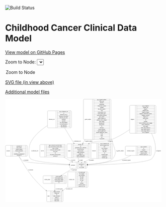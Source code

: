 <link rel='stylesheet' href="assets/style.css">
<link rel='stylesheet' href="https://unpkg.com/leaflet@1.5.1/dist/leaflet.css" integrity="sha512-xwE/Az9zrjBIphAcBb3F6JVqxf46+CDLwfLMHloNu6KEQCAWi6HcDUbeOfBIptF7tcCzusKFjFw2yuvEpDL9wQ==" crossorigin="">
<script type="text/javascript" src="https://code.jquery.com/jquery-3.2.1.min.js"></script>
<script type="text/javascript"  src="https://unpkg.com/leaflet@1.5.1/dist/leaflet.js"></script>
<script type="text/javascript" src="assets/actions.js"></script>

![Build Status](https://github.com/CBIIT/c3d-model/actions/workflows/model-test-and-deploy.yml/badge.svg)

# Childhood Cancer Clinical Data Model

[View model on GitHub Pages](https://cbiit.github.io/c3d-model/)


Zoom to Node: <select id="node_select">
  <option value="">Zoom to Node</option>
</select>
<div id="model"></div>

<p>
<a href="./model-desc/c3d-model.svg">SVG file (in view above)</a>
<p>
<a href="./model-desc">Additional model files</a>
<div id='graph' style='display:off;'>
<svg width="2326pt" height="1528pt"
 viewBox="0.00 0.00 2325.50 1528.00" xmlns="http://www.w3.org/2000/svg" xmlns:xlink="http://www.w3.org/1999/xlink">
<g id="graph0" class="graph" transform="scale(1 1) rotate(0) translate(4 1524)">
<title>Perl</title>
<polygon fill="#ffffff" stroke="transparent" points="-4,4 -4,-1524 2321.5,-1524 2321.5,4 -4,4"/>
<!-- diagnosis -->
<g id="node1" class="node">
<title>diagnosis</title>
<path fill="none" stroke="#000000" d="M1857,-1013.5C1857,-1013.5 2222,-1013.5 2222,-1013.5 2228,-1013.5 2234,-1019.5 2234,-1025.5 2234,-1025.5 2234,-1415.5 2234,-1415.5 2234,-1421.5 2228,-1427.5 2222,-1427.5 2222,-1427.5 1857,-1427.5 1857,-1427.5 1851,-1427.5 1845,-1421.5 1845,-1415.5 1845,-1415.5 1845,-1025.5 1845,-1025.5 1845,-1019.5 1851,-1013.5 1857,-1013.5"/>
<text text-anchor="middle" x="1887" y="-1216.8" font-family="Times,serif" font-size="14.00" fill="#000000">diagnosis</text>
<polyline fill="none" stroke="#000000" points="1929,-1013.5 1929,-1427.5 "/>
<text text-anchor="middle" x="1939.5" y="-1216.8" font-family="Times,serif" font-size="14.00" fill="#000000"> </text>
<polyline fill="none" stroke="#000000" points="1950,-1013.5 1950,-1427.5 "/>
<text text-anchor="middle" x="2081.5" y="-1412.3" font-family="Times,serif" font-size="14.00" fill="#000000">age_at_diagnosis</text>
<polyline fill="none" stroke="#000000" points="1950,-1404.5 2213,-1404.5 "/>
<text text-anchor="middle" x="2081.5" y="-1389.3" font-family="Times,serif" font-size="14.00" fill="#000000">anatomic_site</text>
<polyline fill="none" stroke="#000000" points="1950,-1381.5 2213,-1381.5 "/>
<text text-anchor="middle" x="2081.5" y="-1366.3" font-family="Times,serif" font-size="14.00" fill="#000000">diagnosis</text>
<polyline fill="none" stroke="#000000" points="1950,-1358.5 2213,-1358.5 "/>
<text text-anchor="middle" x="2081.5" y="-1343.3" font-family="Times,serif" font-size="14.00" fill="#000000">diagnosis_basis</text>
<polyline fill="none" stroke="#000000" points="1950,-1335.5 2213,-1335.5 "/>
<text text-anchor="middle" x="2081.5" y="-1320.3" font-family="Times,serif" font-size="14.00" fill="#000000">diagnosis_category</text>
<polyline fill="none" stroke="#000000" points="1950,-1312.5 2213,-1312.5 "/>
<text text-anchor="middle" x="2081.5" y="-1297.3" font-family="Times,serif" font-size="14.00" fill="#000000">diagnosis_classification_system</text>
<polyline fill="none" stroke="#000000" points="1950,-1289.5 2213,-1289.5 "/>
<text text-anchor="middle" x="2081.5" y="-1274.3" font-family="Times,serif" font-size="14.00" fill="#000000">diagnosis_comment</text>
<polyline fill="none" stroke="#000000" points="1950,-1266.5 2213,-1266.5 "/>
<text text-anchor="middle" x="2081.5" y="-1251.3" font-family="Times,serif" font-size="14.00" fill="#000000">diagnosis_id</text>
<polyline fill="none" stroke="#000000" points="1950,-1243.5 2213,-1243.5 "/>
<text text-anchor="middle" x="2081.5" y="-1228.3" font-family="Times,serif" font-size="14.00" fill="#000000">disease_phase</text>
<polyline fill="none" stroke="#000000" points="1950,-1220.5 2213,-1220.5 "/>
<text text-anchor="middle" x="2081.5" y="-1205.3" font-family="Times,serif" font-size="14.00" fill="#000000">id</text>
<polyline fill="none" stroke="#000000" points="1950,-1197.5 2213,-1197.5 "/>
<text text-anchor="middle" x="2081.5" y="-1182.3" font-family="Times,serif" font-size="14.00" fill="#000000">laterality</text>
<polyline fill="none" stroke="#000000" points="1950,-1174.5 2213,-1174.5 "/>
<text text-anchor="middle" x="2081.5" y="-1159.3" font-family="Times,serif" font-size="14.00" fill="#000000">toronto_childhood_cancer_staging</text>
<polyline fill="none" stroke="#000000" points="1950,-1151.5 2213,-1151.5 "/>
<text text-anchor="middle" x="2081.5" y="-1136.3" font-family="Times,serif" font-size="14.00" fill="#000000">tumor_classification</text>
<polyline fill="none" stroke="#000000" points="1950,-1128.5 2213,-1128.5 "/>
<text text-anchor="middle" x="2081.5" y="-1113.3" font-family="Times,serif" font-size="14.00" fill="#000000">tumor_grade</text>
<polyline fill="none" stroke="#000000" points="1950,-1105.5 2213,-1105.5 "/>
<text text-anchor="middle" x="2081.5" y="-1090.3" font-family="Times,serif" font-size="14.00" fill="#000000">tumor_stage_clinical_m</text>
<polyline fill="none" stroke="#000000" points="1950,-1082.5 2213,-1082.5 "/>
<text text-anchor="middle" x="2081.5" y="-1067.3" font-family="Times,serif" font-size="14.00" fill="#000000">tumor_stage_clinical_n</text>
<polyline fill="none" stroke="#000000" points="1950,-1059.5 2213,-1059.5 "/>
<text text-anchor="middle" x="2081.5" y="-1044.3" font-family="Times,serif" font-size="14.00" fill="#000000">tumor_stage_clinical_t</text>
<polyline fill="none" stroke="#000000" points="1950,-1036.5 2213,-1036.5 "/>
<text text-anchor="middle" x="2081.5" y="-1021.3" font-family="Times,serif" font-size="14.00" fill="#000000">year_of_diagnosis</text>
<polyline fill="none" stroke="#000000" points="2213,-1013.5 2213,-1427.5 "/>
<text text-anchor="middle" x="2223.5" y="-1216.8" font-family="Times,serif" font-size="14.00" fill="#000000"> </text>
</g>
<!-- sample -->
<g id="node8" class="node">
<title>sample</title>
<path fill="none" stroke="#000000" d="M925.5,-651C925.5,-651 1239.5,-651 1239.5,-651 1245.5,-651 1251.5,-657 1251.5,-663 1251.5,-663 1251.5,-846 1251.5,-846 1251.5,-852 1245.5,-858 1239.5,-858 1239.5,-858 925.5,-858 925.5,-858 919.5,-858 913.5,-852 913.5,-846 913.5,-846 913.5,-663 913.5,-663 913.5,-657 919.5,-651 925.5,-651"/>
<text text-anchor="middle" x="947.5" y="-750.8" font-family="Times,serif" font-size="14.00" fill="#000000">sample</text>
<polyline fill="none" stroke="#000000" points="981.5,-651 981.5,-858 "/>
<text text-anchor="middle" x="992" y="-750.8" font-family="Times,serif" font-size="14.00" fill="#000000"> </text>
<polyline fill="none" stroke="#000000" points="1002.5,-651 1002.5,-858 "/>
<text text-anchor="middle" x="1116.5" y="-842.8" font-family="Times,serif" font-size="14.00" fill="#000000">anatomic_site</text>
<polyline fill="none" stroke="#000000" points="1002.5,-835 1230.5,-835 "/>
<text text-anchor="middle" x="1116.5" y="-819.8" font-family="Times,serif" font-size="14.00" fill="#000000">id</text>
<polyline fill="none" stroke="#000000" points="1002.5,-812 1230.5,-812 "/>
<text text-anchor="middle" x="1116.5" y="-796.8" font-family="Times,serif" font-size="14.00" fill="#000000">participant_age_at_collection</text>
<polyline fill="none" stroke="#000000" points="1002.5,-789 1230.5,-789 "/>
<text text-anchor="middle" x="1116.5" y="-773.8" font-family="Times,serif" font-size="14.00" fill="#000000">percent_necrosis</text>
<polyline fill="none" stroke="#000000" points="1002.5,-766 1230.5,-766 "/>
<text text-anchor="middle" x="1116.5" y="-750.8" font-family="Times,serif" font-size="14.00" fill="#000000">percent_tumor</text>
<polyline fill="none" stroke="#000000" points="1002.5,-743 1230.5,-743 "/>
<text text-anchor="middle" x="1116.5" y="-727.8" font-family="Times,serif" font-size="14.00" fill="#000000">sample_description</text>
<polyline fill="none" stroke="#000000" points="1002.5,-720 1230.5,-720 "/>
<text text-anchor="middle" x="1116.5" y="-704.8" font-family="Times,serif" font-size="14.00" fill="#000000">sample_id</text>
<polyline fill="none" stroke="#000000" points="1002.5,-697 1230.5,-697 "/>
<text text-anchor="middle" x="1116.5" y="-681.8" font-family="Times,serif" font-size="14.00" fill="#000000">sample_tumor_status</text>
<polyline fill="none" stroke="#000000" points="1002.5,-674 1230.5,-674 "/>
<text text-anchor="middle" x="1116.5" y="-658.8" font-family="Times,serif" font-size="14.00" fill="#000000">tumor_classification</text>
<polyline fill="none" stroke="#000000" points="1230.5,-651 1230.5,-858 "/>
<text text-anchor="middle" x="1241" y="-750.8" font-family="Times,serif" font-size="14.00" fill="#000000"> </text>
</g>
<!-- diagnosis&#45;&gt;sample -->
<g id="edge13" class="edge">
<title>diagnosis&#45;&gt;sample</title>
<path fill="none" stroke="#000000" d="M1844.8594,-1069.2897C1765.3228,-1014.5239 1669.9221,-957.2811 1575.5,-921 1443.1136,-870.1314 1392.8253,-921.0273 1260.5,-870 1254.5226,-867.695 1248.5359,-865.1702 1242.5687,-862.466"/>
<polygon fill="#000000" stroke="#000000" points="1243.7516,-859.1549 1233.2119,-858.0748 1240.7776,-865.4917 1243.7516,-859.1549"/>
<text text-anchor="middle" x="1556" y="-891.8" font-family="Times,serif" font-size="14.00" fill="#000000">of_diagnosis</text>
</g>
<!-- participant -->
<g id="node11" class="node">
<title>participant</title>
<path fill="none" stroke="#000000" d="M967,-495.5C967,-495.5 1198,-495.5 1198,-495.5 1204,-495.5 1210,-501.5 1210,-507.5 1210,-507.5 1210,-575.5 1210,-575.5 1210,-581.5 1204,-587.5 1198,-587.5 1198,-587.5 967,-587.5 967,-587.5 961,-587.5 955,-581.5 955,-575.5 955,-575.5 955,-507.5 955,-507.5 955,-501.5 961,-495.5 967,-495.5"/>
<text text-anchor="middle" x="1003" y="-537.8" font-family="Times,serif" font-size="14.00" fill="#000000">participant</text>
<polyline fill="none" stroke="#000000" points="1051,-495.5 1051,-587.5 "/>
<text text-anchor="middle" x="1061.5" y="-537.8" font-family="Times,serif" font-size="14.00" fill="#000000"> </text>
<polyline fill="none" stroke="#000000" points="1072,-495.5 1072,-587.5 "/>
<text text-anchor="middle" x="1130.5" y="-572.3" font-family="Times,serif" font-size="14.00" fill="#000000">id</text>
<polyline fill="none" stroke="#000000" points="1072,-564.5 1189,-564.5 "/>
<text text-anchor="middle" x="1130.5" y="-549.3" font-family="Times,serif" font-size="14.00" fill="#000000">participant_id</text>
<polyline fill="none" stroke="#000000" points="1072,-541.5 1189,-541.5 "/>
<text text-anchor="middle" x="1130.5" y="-526.3" font-family="Times,serif" font-size="14.00" fill="#000000">race</text>
<polyline fill="none" stroke="#000000" points="1072,-518.5 1189,-518.5 "/>
<text text-anchor="middle" x="1130.5" y="-503.3" font-family="Times,serif" font-size="14.00" fill="#000000">sex_at_birth</text>
<polyline fill="none" stroke="#000000" points="1189,-495.5 1189,-587.5 "/>
<text text-anchor="middle" x="1199.5" y="-537.8" font-family="Times,serif" font-size="14.00" fill="#000000"> </text>
</g>
<!-- diagnosis&#45;&gt;participant -->
<g id="edge14" class="edge">
<title>diagnosis&#45;&gt;participant</title>
<path fill="none" stroke="#000000" d="M2168.8234,-1013.4383C2227.2655,-891.0045 2265.2105,-740.5395 2174.5,-639 2112.0858,-569.1349 1499.8044,-549.064 1220.3332,-543.5198"/>
<polygon fill="#000000" stroke="#000000" points="1220.1927,-540.0165 1210.1263,-543.3208 1220.0562,-547.0152 1220.1927,-540.0165"/>
<text text-anchor="middle" x="2273" y="-750.8" font-family="Times,serif" font-size="14.00" fill="#000000">of_diagnosis</text>
</g>
<!-- genetic_analysis -->
<g id="node2" class="node">
<title>genetic_analysis</title>
<path fill="none" stroke="#000000" d="M1170.5,-921.5C1170.5,-921.5 1554.5,-921.5 1554.5,-921.5 1560.5,-921.5 1566.5,-927.5 1566.5,-933.5 1566.5,-933.5 1566.5,-1507.5 1566.5,-1507.5 1566.5,-1513.5 1560.5,-1519.5 1554.5,-1519.5 1554.5,-1519.5 1170.5,-1519.5 1170.5,-1519.5 1164.5,-1519.5 1158.5,-1513.5 1158.5,-1507.5 1158.5,-1507.5 1158.5,-933.5 1158.5,-933.5 1158.5,-927.5 1164.5,-921.5 1170.5,-921.5"/>
<text text-anchor="middle" x="1226" y="-1216.8" font-family="Times,serif" font-size="14.00" fill="#000000">genetic_analysis</text>
<polyline fill="none" stroke="#000000" points="1293.5,-921.5 1293.5,-1519.5 "/>
<text text-anchor="middle" x="1304" y="-1216.8" font-family="Times,serif" font-size="14.00" fill="#000000"> </text>
<polyline fill="none" stroke="#000000" points="1314.5,-921.5 1314.5,-1519.5 "/>
<text text-anchor="middle" x="1430" y="-1504.3" font-family="Times,serif" font-size="14.00" fill="#000000">age_at_genetic_analysis</text>
<polyline fill="none" stroke="#000000" points="1314.5,-1496.5 1545.5,-1496.5 "/>
<text text-anchor="middle" x="1430" y="-1481.3" font-family="Times,serif" font-size="14.00" fill="#000000">allelic_ratio</text>
<polyline fill="none" stroke="#000000" points="1314.5,-1473.5 1545.5,-1473.5 "/>
<text text-anchor="middle" x="1430" y="-1458.3" font-family="Times,serif" font-size="14.00" fill="#000000">alteration</text>
<polyline fill="none" stroke="#000000" points="1314.5,-1450.5 1545.5,-1450.5 "/>
<text text-anchor="middle" x="1430" y="-1435.3" font-family="Times,serif" font-size="14.00" fill="#000000">chromosome</text>
<polyline fill="none" stroke="#000000" points="1314.5,-1427.5 1545.5,-1427.5 "/>
<text text-anchor="middle" x="1430" y="-1412.3" font-family="Times,serif" font-size="14.00" fill="#000000">chromosome_location</text>
<polyline fill="none" stroke="#000000" points="1314.5,-1404.5 1545.5,-1404.5 "/>
<text text-anchor="middle" x="1430" y="-1389.3" font-family="Times,serif" font-size="14.00" fill="#000000">cytoband</text>
<polyline fill="none" stroke="#000000" points="1314.5,-1381.5 1545.5,-1381.5 "/>
<text text-anchor="middle" x="1430" y="-1366.3" font-family="Times,serif" font-size="14.00" fill="#000000">dna_index_numeric</text>
<polyline fill="none" stroke="#000000" points="1314.5,-1358.5 1545.5,-1358.5 "/>
<text text-anchor="middle" x="1430" y="-1343.3" font-family="Times,serif" font-size="14.00" fill="#000000">exon</text>
<polyline fill="none" stroke="#000000" points="1314.5,-1335.5 1545.5,-1335.5 "/>
<text text-anchor="middle" x="1430" y="-1320.3" font-family="Times,serif" font-size="14.00" fill="#000000">fusion_partner_exon</text>
<polyline fill="none" stroke="#000000" points="1314.5,-1312.5 1545.5,-1312.5 "/>
<text text-anchor="middle" x="1430" y="-1297.3" font-family="Times,serif" font-size="14.00" fill="#000000">fusion_partner_gene</text>
<polyline fill="none" stroke="#000000" points="1314.5,-1289.5 1545.5,-1289.5 "/>
<text text-anchor="middle" x="1430" y="-1274.3" font-family="Times,serif" font-size="14.00" fill="#000000">fusion_partner_transcript</text>
<polyline fill="none" stroke="#000000" points="1314.5,-1266.5 1545.5,-1266.5 "/>
<text text-anchor="middle" x="1430" y="-1251.3" font-family="Times,serif" font-size="14.00" fill="#000000">gene_symbol</text>
<polyline fill="none" stroke="#000000" points="1314.5,-1243.5 1545.5,-1243.5 "/>
<text text-anchor="middle" x="1430" y="-1228.3" font-family="Times,serif" font-size="14.00" fill="#000000">genetic_analysis_id</text>
<polyline fill="none" stroke="#000000" points="1314.5,-1220.5 1545.5,-1220.5 "/>
<text text-anchor="middle" x="1430" y="-1205.3" font-family="Times,serif" font-size="14.00" fill="#000000">genomic_source_category</text>
<polyline fill="none" stroke="#000000" points="1314.5,-1197.5 1545.5,-1197.5 "/>
<text text-anchor="middle" x="1430" y="-1182.3" font-family="Times,serif" font-size="14.00" fill="#000000">hgvs_coding</text>
<polyline fill="none" stroke="#000000" points="1314.5,-1174.5 1545.5,-1174.5 "/>
<text text-anchor="middle" x="1430" y="-1159.3" font-family="Times,serif" font-size="14.00" fill="#000000">hgvs_genome</text>
<polyline fill="none" stroke="#000000" points="1314.5,-1151.5 1545.5,-1151.5 "/>
<text text-anchor="middle" x="1430" y="-1136.3" font-family="Times,serif" font-size="14.00" fill="#000000">hgvs_protein</text>
<polyline fill="none" stroke="#000000" points="1314.5,-1128.5 1545.5,-1128.5 "/>
<text text-anchor="middle" x="1430" y="-1113.3" font-family="Times,serif" font-size="14.00" fill="#000000">id</text>
<polyline fill="none" stroke="#000000" points="1314.5,-1105.5 1545.5,-1105.5 "/>
<text text-anchor="middle" x="1430" y="-1090.3" font-family="Times,serif" font-size="14.00" fill="#000000">karyotype</text>
<polyline fill="none" stroke="#000000" points="1314.5,-1082.5 1545.5,-1082.5 "/>
<text text-anchor="middle" x="1430" y="-1067.3" font-family="Times,serif" font-size="14.00" fill="#000000">reference_genome</text>
<polyline fill="none" stroke="#000000" points="1314.5,-1059.5 1545.5,-1059.5 "/>
<text text-anchor="middle" x="1430" y="-1044.3" font-family="Times,serif" font-size="14.00" fill="#000000">reported_significance</text>
<polyline fill="none" stroke="#000000" points="1314.5,-1036.5 1545.5,-1036.5 "/>
<text text-anchor="middle" x="1430" y="-1021.3" font-family="Times,serif" font-size="14.00" fill="#000000">reported_significance_system</text>
<polyline fill="none" stroke="#000000" points="1314.5,-1013.5 1545.5,-1013.5 "/>
<text text-anchor="middle" x="1430" y="-998.3" font-family="Times,serif" font-size="14.00" fill="#000000">result</text>
<polyline fill="none" stroke="#000000" points="1314.5,-990.5 1545.5,-990.5 "/>
<text text-anchor="middle" x="1430" y="-975.3" font-family="Times,serif" font-size="14.00" fill="#000000">status</text>
<polyline fill="none" stroke="#000000" points="1314.5,-967.5 1545.5,-967.5 "/>
<text text-anchor="middle" x="1430" y="-952.3" font-family="Times,serif" font-size="14.00" fill="#000000">test</text>
<polyline fill="none" stroke="#000000" points="1314.5,-944.5 1545.5,-944.5 "/>
<text text-anchor="middle" x="1430" y="-929.3" font-family="Times,serif" font-size="14.00" fill="#000000">+ 2 properties</text>
<polyline fill="none" stroke="#000000" points="1545.5,-921.5 1545.5,-1519.5 "/>
<text text-anchor="middle" x="1556" y="-1216.8" font-family="Times,serif" font-size="14.00" fill="#000000"> </text>
</g>
<!-- genetic_analysis&#45;&gt;sample -->
<g id="edge12" class="edge">
<title>genetic_analysis&#45;&gt;sample</title>
<path fill="none" stroke="#000000" d="M1182.7956,-921.4205C1171.4592,-902.5535 1160.5014,-884.3166 1150.2548,-867.2634"/>
<polygon fill="#000000" stroke="#000000" points="1153.1136,-865.2255 1144.9631,-858.4565 1147.1134,-868.8308 1153.1136,-865.2255"/>
<text text-anchor="middle" x="1235.5" y="-891.8" font-family="Times,serif" font-size="14.00" fill="#000000">of_genetic_analysis</text>
</g>
<!-- genetic_analysis&#45;&gt;participant -->
<g id="edge11" class="edge">
<title>genetic_analysis&#45;&gt;participant</title>
<path fill="none" stroke="#000000" d="M1566.5794,-941.7791C1577.6616,-918.2568 1587.2179,-894.1949 1594.5,-870 1624.089,-771.6896 1659.9548,-718.0956 1594.5,-639 1547.7869,-582.5519 1355.2781,-558.5041 1220.1303,-548.4533"/>
<polygon fill="#000000" stroke="#000000" points="1220.3222,-544.9581 1210.095,-547.7247 1219.8153,-551.9397 1220.3222,-544.9581"/>
<text text-anchor="middle" x="1700.5" y="-750.8" font-family="Times,serif" font-size="14.00" fill="#000000">of_genetic_analysis</text>
</g>
<!-- synonym -->
<g id="node3" class="node">
<title>synonym</title>
<path fill="none" stroke="#000000" d="M12,-674C12,-674 313,-674 313,-674 319,-674 325,-680 325,-686 325,-686 325,-823 325,-823 325,-829 319,-835 313,-835 313,-835 12,-835 12,-835 6,-835 0,-829 0,-823 0,-823 0,-686 0,-686 0,-680 6,-674 12,-674"/>
<text text-anchor="middle" x="40" y="-750.8" font-family="Times,serif" font-size="14.00" fill="#000000">synonym</text>
<polyline fill="none" stroke="#000000" points="80,-674 80,-835 "/>
<text text-anchor="middle" x="90.5" y="-750.8" font-family="Times,serif" font-size="14.00" fill="#000000"> </text>
<polyline fill="none" stroke="#000000" points="101,-674 101,-835 "/>
<text text-anchor="middle" x="202.5" y="-819.8" font-family="Times,serif" font-size="14.00" fill="#000000">associated_id</text>
<polyline fill="none" stroke="#000000" points="101,-812 304,-812 "/>
<text text-anchor="middle" x="202.5" y="-796.8" font-family="Times,serif" font-size="14.00" fill="#000000">data_location</text>
<polyline fill="none" stroke="#000000" points="101,-789 304,-789 "/>
<text text-anchor="middle" x="202.5" y="-773.8" font-family="Times,serif" font-size="14.00" fill="#000000">domain_category</text>
<polyline fill="none" stroke="#000000" points="101,-766 304,-766 "/>
<text text-anchor="middle" x="202.5" y="-750.8" font-family="Times,serif" font-size="14.00" fill="#000000">domain_description</text>
<polyline fill="none" stroke="#000000" points="101,-743 304,-743 "/>
<text text-anchor="middle" x="202.5" y="-727.8" font-family="Times,serif" font-size="14.00" fill="#000000">id</text>
<polyline fill="none" stroke="#000000" points="101,-720 304,-720 "/>
<text text-anchor="middle" x="202.5" y="-704.8" font-family="Times,serif" font-size="14.00" fill="#000000">repository_of_synonym_id</text>
<polyline fill="none" stroke="#000000" points="101,-697 304,-697 "/>
<text text-anchor="middle" x="202.5" y="-681.8" font-family="Times,serif" font-size="14.00" fill="#000000">synonym_id</text>
<polyline fill="none" stroke="#000000" points="304,-674 304,-835 "/>
<text text-anchor="middle" x="314.5" y="-750.8" font-family="Times,serif" font-size="14.00" fill="#000000"> </text>
</g>
<!-- study -->
<g id="node7" class="node">
<title>study</title>
<path fill="none" stroke="#000000" d="M623,-.5C623,-.5 842,-.5 842,-.5 848,-.5 854,-6.5 854,-12.5 854,-12.5 854,-149.5 854,-149.5 854,-155.5 848,-161.5 842,-161.5 842,-161.5 623,-161.5 623,-161.5 617,-161.5 611,-155.5 611,-149.5 611,-149.5 611,-12.5 611,-12.5 611,-6.5 617,-.5 623,-.5"/>
<text text-anchor="middle" x="639" y="-77.3" font-family="Times,serif" font-size="14.00" fill="#000000">study</text>
<polyline fill="none" stroke="#000000" points="667,-.5 667,-161.5 "/>
<text text-anchor="middle" x="677.5" y="-77.3" font-family="Times,serif" font-size="14.00" fill="#000000"> </text>
<polyline fill="none" stroke="#000000" points="688,-.5 688,-161.5 "/>
<text text-anchor="middle" x="760.5" y="-146.3" font-family="Times,serif" font-size="14.00" fill="#000000">dbgap_accession</text>
<polyline fill="none" stroke="#000000" points="688,-138.5 833,-138.5 "/>
<text text-anchor="middle" x="760.5" y="-123.3" font-family="Times,serif" font-size="14.00" fill="#000000">external_url</text>
<polyline fill="none" stroke="#000000" points="688,-115.5 833,-115.5 "/>
<text text-anchor="middle" x="760.5" y="-100.3" font-family="Times,serif" font-size="14.00" fill="#000000">id</text>
<polyline fill="none" stroke="#000000" points="688,-92.5 833,-92.5 "/>
<text text-anchor="middle" x="760.5" y="-77.3" font-family="Times,serif" font-size="14.00" fill="#000000">study_description</text>
<polyline fill="none" stroke="#000000" points="688,-69.5 833,-69.5 "/>
<text text-anchor="middle" x="760.5" y="-54.3" font-family="Times,serif" font-size="14.00" fill="#000000">study_id</text>
<polyline fill="none" stroke="#000000" points="688,-46.5 833,-46.5 "/>
<text text-anchor="middle" x="760.5" y="-31.3" font-family="Times,serif" font-size="14.00" fill="#000000">study_name</text>
<polyline fill="none" stroke="#000000" points="688,-23.5 833,-23.5 "/>
<text text-anchor="middle" x="760.5" y="-8.3" font-family="Times,serif" font-size="14.00" fill="#000000">study_status</text>
<polyline fill="none" stroke="#000000" points="833,-.5 833,-161.5 "/>
<text text-anchor="middle" x="843.5" y="-77.3" font-family="Times,serif" font-size="14.00" fill="#000000"> </text>
</g>
<!-- synonym&#45;&gt;study -->
<g id="edge4" class="edge">
<title>synonym&#45;&gt;study</title>
<path fill="none" stroke="#000000" d="M200.1475,-673.9069C211.6067,-651.4257 224.8154,-627.3286 238.5,-606 358.6348,-418.7601 387.6493,-366.6822 548.5,-213 565.1645,-197.0781 583.8461,-181.5261 602.7469,-167.0096"/>
<polygon fill="#000000" stroke="#000000" points="605.0071,-169.6881 610.8554,-160.8536 600.7743,-164.1128 605.0071,-169.6881"/>
<text text-anchor="middle" x="373" y="-465.8" font-family="Times,serif" font-size="14.00" fill="#000000">of_synonym</text>
</g>
<!-- synonym&#45;&gt;participant -->
<g id="edge5" class="edge">
<title>synonym&#45;&gt;participant</title>
<path fill="none" stroke="#000000" d="M198.2112,-673.7431C213.8228,-647.7693 234.7751,-621.68 261.5,-606 318.8183,-572.3702 725.9254,-553.5675 944.5094,-545.7934"/>
<polygon fill="#000000" stroke="#000000" points="944.9031,-549.2818 954.7735,-545.4316 944.6564,-542.2862 944.9031,-549.2818"/>
<text text-anchor="middle" x="304" y="-609.8" font-family="Times,serif" font-size="14.00" fill="#000000">of_synonym</text>
</g>
<!-- survival -->
<g id="node4" class="node">
<title>survival</title>
<path fill="none" stroke="#000000" d="M522,-662.5C522,-662.5 883,-662.5 883,-662.5 889,-662.5 895,-668.5 895,-674.5 895,-674.5 895,-834.5 895,-834.5 895,-840.5 889,-846.5 883,-846.5 883,-846.5 522,-846.5 522,-846.5 516,-846.5 510,-840.5 510,-834.5 510,-834.5 510,-674.5 510,-674.5 510,-668.5 516,-662.5 522,-662.5"/>
<text text-anchor="middle" x="547" y="-750.8" font-family="Times,serif" font-size="14.00" fill="#000000">survival</text>
<polyline fill="none" stroke="#000000" points="584,-662.5 584,-846.5 "/>
<text text-anchor="middle" x="594.5" y="-750.8" font-family="Times,serif" font-size="14.00" fill="#000000"> </text>
<polyline fill="none" stroke="#000000" points="605,-662.5 605,-846.5 "/>
<text text-anchor="middle" x="739.5" y="-831.3" font-family="Times,serif" font-size="14.00" fill="#000000">age_at_event_free_survival_status</text>
<polyline fill="none" stroke="#000000" points="605,-823.5 874,-823.5 "/>
<text text-anchor="middle" x="739.5" y="-808.3" font-family="Times,serif" font-size="14.00" fill="#000000">age_at_last_known_survival_status</text>
<polyline fill="none" stroke="#000000" points="605,-800.5 874,-800.5 "/>
<text text-anchor="middle" x="739.5" y="-785.3" font-family="Times,serif" font-size="14.00" fill="#000000">cause_of_death</text>
<polyline fill="none" stroke="#000000" points="605,-777.5 874,-777.5 "/>
<text text-anchor="middle" x="739.5" y="-762.3" font-family="Times,serif" font-size="14.00" fill="#000000">event_free_survival_status</text>
<polyline fill="none" stroke="#000000" points="605,-754.5 874,-754.5 "/>
<text text-anchor="middle" x="739.5" y="-739.3" font-family="Times,serif" font-size="14.00" fill="#000000">first_event</text>
<polyline fill="none" stroke="#000000" points="605,-731.5 874,-731.5 "/>
<text text-anchor="middle" x="739.5" y="-716.3" font-family="Times,serif" font-size="14.00" fill="#000000">id</text>
<polyline fill="none" stroke="#000000" points="605,-708.5 874,-708.5 "/>
<text text-anchor="middle" x="739.5" y="-693.3" font-family="Times,serif" font-size="14.00" fill="#000000">last_known_survival_status</text>
<polyline fill="none" stroke="#000000" points="605,-685.5 874,-685.5 "/>
<text text-anchor="middle" x="739.5" y="-670.3" font-family="Times,serif" font-size="14.00" fill="#000000">survival_id</text>
<polyline fill="none" stroke="#000000" points="874,-662.5 874,-846.5 "/>
<text text-anchor="middle" x="884.5" y="-750.8" font-family="Times,serif" font-size="14.00" fill="#000000"> </text>
</g>
<!-- survival&#45;&gt;participant -->
<g id="edge1" class="edge">
<title>survival&#45;&gt;participant</title>
<path fill="none" stroke="#000000" d="M863.0527,-662.3454C877.0524,-654.417 891.0163,-646.5469 904.5,-639 931.7096,-623.7706 961.3781,-607.4192 988.554,-592.5414"/>
<polygon fill="#000000" stroke="#000000" points="990.574,-595.426 997.6675,-587.5562 987.2146,-589.2847 990.574,-595.426"/>
<text text-anchor="middle" x="1003" y="-609.8" font-family="Times,serif" font-size="14.00" fill="#000000">of_survival</text>
</g>
<!-- laboratory_test -->
<g id="node5" class="node">
<title>laboratory_test</title>
<path fill="none" stroke="#000000" d="M635.5,-1094C635.5,-1094 967.5,-1094 967.5,-1094 973.5,-1094 979.5,-1100 979.5,-1106 979.5,-1106 979.5,-1335 979.5,-1335 979.5,-1341 973.5,-1347 967.5,-1347 967.5,-1347 635.5,-1347 635.5,-1347 629.5,-1347 623.5,-1341 623.5,-1335 623.5,-1335 623.5,-1106 623.5,-1106 623.5,-1100 629.5,-1094 635.5,-1094"/>
<text text-anchor="middle" x="686.5" y="-1216.8" font-family="Times,serif" font-size="14.00" fill="#000000">laboratory_test</text>
<polyline fill="none" stroke="#000000" points="749.5,-1094 749.5,-1347 "/>
<text text-anchor="middle" x="760" y="-1216.8" font-family="Times,serif" font-size="14.00" fill="#000000"> </text>
<polyline fill="none" stroke="#000000" points="770.5,-1094 770.5,-1347 "/>
<text text-anchor="middle" x="864.5" y="-1331.8" font-family="Times,serif" font-size="14.00" fill="#000000">age_at_laboratory_test</text>
<polyline fill="none" stroke="#000000" points="770.5,-1324 958.5,-1324 "/>
<text text-anchor="middle" x="864.5" y="-1308.8" font-family="Times,serif" font-size="14.00" fill="#000000">id</text>
<polyline fill="none" stroke="#000000" points="770.5,-1301 958.5,-1301 "/>
<text text-anchor="middle" x="864.5" y="-1285.8" font-family="Times,serif" font-size="14.00" fill="#000000">laboratory_test_id</text>
<polyline fill="none" stroke="#000000" points="770.5,-1278 958.5,-1278 "/>
<text text-anchor="middle" x="864.5" y="-1262.8" font-family="Times,serif" font-size="14.00" fill="#000000">laboratory_test_method</text>
<polyline fill="none" stroke="#000000" points="770.5,-1255 958.5,-1255 "/>
<text text-anchor="middle" x="864.5" y="-1239.8" font-family="Times,serif" font-size="14.00" fill="#000000">laboratory_test_name</text>
<polyline fill="none" stroke="#000000" points="770.5,-1232 958.5,-1232 "/>
<text text-anchor="middle" x="864.5" y="-1216.8" font-family="Times,serif" font-size="14.00" fill="#000000">sensitivity</text>
<polyline fill="none" stroke="#000000" points="770.5,-1209 958.5,-1209 "/>
<text text-anchor="middle" x="864.5" y="-1193.8" font-family="Times,serif" font-size="14.00" fill="#000000">specimen</text>
<polyline fill="none" stroke="#000000" points="770.5,-1186 958.5,-1186 "/>
<text text-anchor="middle" x="864.5" y="-1170.8" font-family="Times,serif" font-size="14.00" fill="#000000">test_result_modifier</text>
<polyline fill="none" stroke="#000000" points="770.5,-1163 958.5,-1163 "/>
<text text-anchor="middle" x="864.5" y="-1147.8" font-family="Times,serif" font-size="14.00" fill="#000000">test_result_numeric</text>
<polyline fill="none" stroke="#000000" points="770.5,-1140 958.5,-1140 "/>
<text text-anchor="middle" x="864.5" y="-1124.8" font-family="Times,serif" font-size="14.00" fill="#000000">test_result_text</text>
<polyline fill="none" stroke="#000000" points="770.5,-1117 958.5,-1117 "/>
<text text-anchor="middle" x="864.5" y="-1101.8" font-family="Times,serif" font-size="14.00" fill="#000000">test_result_unit</text>
<polyline fill="none" stroke="#000000" points="958.5,-1094 958.5,-1347 "/>
<text text-anchor="middle" x="969" y="-1216.8" font-family="Times,serif" font-size="14.00" fill="#000000"> </text>
</g>
<!-- laboratory_test&#45;&gt;sample -->
<g id="edge10" class="edge">
<title>laboratory_test&#45;&gt;sample</title>
<path fill="none" stroke="#000000" d="M877.9133,-1093.779C920.695,-1022.8315 973.5659,-935.1523 1014.8424,-866.7008"/>
<polygon fill="#000000" stroke="#000000" points="1017.9066,-868.3971 1020.0733,-858.0262 1011.9121,-864.7824 1017.9066,-868.3971"/>
<text text-anchor="middle" x="1065" y="-891.8" font-family="Times,serif" font-size="14.00" fill="#000000">of_laboratory_test</text>
</g>
<!-- laboratory_test&#45;&gt;participant -->
<g id="edge9" class="edge">
<title>laboratory_test&#45;&gt;participant</title>
<path fill="none" stroke="#000000" d="M623.4324,-1127.7254C529.1946,-1068.0313 422.3052,-980.8425 369.5,-870 347.4222,-823.6569 335.7502,-677.679 369.5,-639 406.6897,-596.3787 748.0839,-565.2661 944.6663,-550.7091"/>
<polygon fill="#000000" stroke="#000000" points="945.0702,-554.189 954.7865,-549.9649 944.5567,-547.2078 945.0702,-554.189"/>
<text text-anchor="middle" x="435" y="-750.8" font-family="Times,serif" font-size="14.00" fill="#000000">of_laboratory_test</text>
</g>
<!-- treatment -->
<g id="node6" class="node">
<title>treatment</title>
<path fill="none" stroke="#000000" d="M1281.5,-639.5C1281.5,-639.5 1573.5,-639.5 1573.5,-639.5 1579.5,-639.5 1585.5,-645.5 1585.5,-651.5 1585.5,-651.5 1585.5,-857.5 1585.5,-857.5 1585.5,-863.5 1579.5,-869.5 1573.5,-869.5 1573.5,-869.5 1281.5,-869.5 1281.5,-869.5 1275.5,-869.5 1269.5,-863.5 1269.5,-857.5 1269.5,-857.5 1269.5,-651.5 1269.5,-651.5 1269.5,-645.5 1275.5,-639.5 1281.5,-639.5"/>
<text text-anchor="middle" x="1314" y="-750.8" font-family="Times,serif" font-size="14.00" fill="#000000">treatment</text>
<polyline fill="none" stroke="#000000" points="1358.5,-639.5 1358.5,-869.5 "/>
<text text-anchor="middle" x="1369" y="-750.8" font-family="Times,serif" font-size="14.00" fill="#000000"> </text>
<polyline fill="none" stroke="#000000" points="1379.5,-639.5 1379.5,-869.5 "/>
<text text-anchor="middle" x="1472" y="-854.3" font-family="Times,serif" font-size="14.00" fill="#000000">age_at_treatment_end</text>
<polyline fill="none" stroke="#000000" points="1379.5,-846.5 1564.5,-846.5 "/>
<text text-anchor="middle" x="1472" y="-831.3" font-family="Times,serif" font-size="14.00" fill="#000000">age_at_treatment_start</text>
<polyline fill="none" stroke="#000000" points="1379.5,-823.5 1564.5,-823.5 "/>
<text text-anchor="middle" x="1472" y="-808.3" font-family="Times,serif" font-size="14.00" fill="#000000">dose</text>
<polyline fill="none" stroke="#000000" points="1379.5,-800.5 1564.5,-800.5 "/>
<text text-anchor="middle" x="1472" y="-785.3" font-family="Times,serif" font-size="14.00" fill="#000000">dose_frequency</text>
<polyline fill="none" stroke="#000000" points="1379.5,-777.5 1564.5,-777.5 "/>
<text text-anchor="middle" x="1472" y="-762.3" font-family="Times,serif" font-size="14.00" fill="#000000">dose_route</text>
<polyline fill="none" stroke="#000000" points="1379.5,-754.5 1564.5,-754.5 "/>
<text text-anchor="middle" x="1472" y="-739.3" font-family="Times,serif" font-size="14.00" fill="#000000">dose_unit</text>
<polyline fill="none" stroke="#000000" points="1379.5,-731.5 1564.5,-731.5 "/>
<text text-anchor="middle" x="1472" y="-716.3" font-family="Times,serif" font-size="14.00" fill="#000000">id</text>
<polyline fill="none" stroke="#000000" points="1379.5,-708.5 1564.5,-708.5 "/>
<text text-anchor="middle" x="1472" y="-693.3" font-family="Times,serif" font-size="14.00" fill="#000000">treatment_agent</text>
<polyline fill="none" stroke="#000000" points="1379.5,-685.5 1564.5,-685.5 "/>
<text text-anchor="middle" x="1472" y="-670.3" font-family="Times,serif" font-size="14.00" fill="#000000">treatment_id</text>
<polyline fill="none" stroke="#000000" points="1379.5,-662.5 1564.5,-662.5 "/>
<text text-anchor="middle" x="1472" y="-647.3" font-family="Times,serif" font-size="14.00" fill="#000000">treatment_type</text>
<polyline fill="none" stroke="#000000" points="1564.5,-639.5 1564.5,-869.5 "/>
<text text-anchor="middle" x="1575" y="-750.8" font-family="Times,serif" font-size="14.00" fill="#000000"> </text>
</g>
<!-- treatment&#45;&gt;participant -->
<g id="edge6" class="edge">
<title>treatment&#45;&gt;participant</title>
<path fill="none" stroke="#000000" d="M1269.0989,-644.3587C1266.2177,-642.547 1263.3496,-640.7593 1260.5,-639 1234.7756,-623.1184 1206.2997,-606.9302 1179.8063,-592.4249"/>
<polygon fill="#000000" stroke="#000000" points="1181.36,-589.2856 1170.9045,-587.5731 1178.01,-595.432 1181.36,-589.2856"/>
<text text-anchor="middle" x="1274.5" y="-609.8" font-family="Times,serif" font-size="14.00" fill="#000000">of_treatment</text>
</g>
<!-- sample&#45;&gt;participant -->
<g id="edge8" class="edge">
<title>sample&#45;&gt;participant</title>
<path fill="none" stroke="#000000" d="M1082.5,-650.8078C1082.5,-632.5822 1082.5,-614.2469 1082.5,-597.9389"/>
<polygon fill="#000000" stroke="#000000" points="1086.0001,-597.5364 1082.5,-587.5365 1079.0001,-597.5365 1086.0001,-597.5364"/>
<text text-anchor="middle" x="1119" y="-609.8" font-family="Times,serif" font-size="14.00" fill="#000000">of_sample</text>
</g>
<!-- consent_group -->
<g id="node9" class="node">
<title>consent_group</title>
<path fill="none" stroke="#000000" d="M570,-271C570,-271 895,-271 895,-271 901,-271 907,-277 907,-283 907,-283 907,-374 907,-374 907,-380 901,-386 895,-386 895,-386 570,-386 570,-386 564,-386 558,-380 558,-374 558,-374 558,-283 558,-283 558,-277 564,-271 570,-271"/>
<text text-anchor="middle" x="619" y="-324.8" font-family="Times,serif" font-size="14.00" fill="#000000">consent_group</text>
<polyline fill="none" stroke="#000000" points="680,-271 680,-386 "/>
<text text-anchor="middle" x="690.5" y="-324.8" font-family="Times,serif" font-size="14.00" fill="#000000"> </text>
<polyline fill="none" stroke="#000000" points="701,-271 701,-386 "/>
<text text-anchor="middle" x="793.5" y="-370.8" font-family="Times,serif" font-size="14.00" fill="#000000">consent_group_id</text>
<polyline fill="none" stroke="#000000" points="701,-363 886,-363 "/>
<text text-anchor="middle" x="793.5" y="-347.8" font-family="Times,serif" font-size="14.00" fill="#000000">consent_group_name</text>
<polyline fill="none" stroke="#000000" points="701,-340 886,-340 "/>
<text text-anchor="middle" x="793.5" y="-324.8" font-family="Times,serif" font-size="14.00" fill="#000000">consent_group_number</text>
<polyline fill="none" stroke="#000000" points="701,-317 886,-317 "/>
<text text-anchor="middle" x="793.5" y="-301.8" font-family="Times,serif" font-size="14.00" fill="#000000">consent_group_suffix</text>
<polyline fill="none" stroke="#000000" points="701,-294 886,-294 "/>
<text text-anchor="middle" x="793.5" y="-278.8" font-family="Times,serif" font-size="14.00" fill="#000000">id</text>
<polyline fill="none" stroke="#000000" points="886,-271 886,-386 "/>
<text text-anchor="middle" x="896.5" y="-324.8" font-family="Times,serif" font-size="14.00" fill="#000000"> </text>
</g>
<!-- consent_group&#45;&gt;study -->
<g id="edge2" class="edge">
<title>consent_group&#45;&gt;study</title>
<path fill="none" stroke="#000000" d="M732.5,-270.7846C732.5,-241.3997 732.5,-204.9895 732.5,-171.9435"/>
<polygon fill="#000000" stroke="#000000" points="736.0001,-171.8072 732.5,-161.8073 729.0001,-171.8073 736.0001,-171.8072"/>
<text text-anchor="middle" x="796" y="-183.8" font-family="Times,serif" font-size="14.00" fill="#000000">of_consent_group</text>
</g>
<!-- reference_file -->
<g id="node10" class="node">
<title>reference_file</title>
<path fill="none" stroke="#000000" d="M937,-213.5C937,-213.5 1214,-213.5 1214,-213.5 1220,-213.5 1226,-219.5 1226,-225.5 1226,-225.5 1226,-431.5 1226,-431.5 1226,-437.5 1220,-443.5 1214,-443.5 1214,-443.5 937,-443.5 937,-443.5 931,-443.5 925,-437.5 925,-431.5 925,-431.5 925,-225.5 925,-225.5 925,-219.5 931,-213.5 937,-213.5"/>
<text text-anchor="middle" x="983" y="-324.8" font-family="Times,serif" font-size="14.00" fill="#000000">reference_file</text>
<polyline fill="none" stroke="#000000" points="1041,-213.5 1041,-443.5 "/>
<text text-anchor="middle" x="1051.5" y="-324.8" font-family="Times,serif" font-size="14.00" fill="#000000"> </text>
<polyline fill="none" stroke="#000000" points="1062,-213.5 1062,-443.5 "/>
<text text-anchor="middle" x="1133.5" y="-428.3" font-family="Times,serif" font-size="14.00" fill="#000000">dcf_indexd_guid</text>
<polyline fill="none" stroke="#000000" points="1062,-420.5 1205,-420.5 "/>
<text text-anchor="middle" x="1133.5" y="-405.3" font-family="Times,serif" font-size="14.00" fill="#000000">file_category</text>
<polyline fill="none" stroke="#000000" points="1062,-397.5 1205,-397.5 "/>
<text text-anchor="middle" x="1133.5" y="-382.3" font-family="Times,serif" font-size="14.00" fill="#000000">file_description</text>
<polyline fill="none" stroke="#000000" points="1062,-374.5 1205,-374.5 "/>
<text text-anchor="middle" x="1133.5" y="-359.3" font-family="Times,serif" font-size="14.00" fill="#000000">file_name</text>
<polyline fill="none" stroke="#000000" points="1062,-351.5 1205,-351.5 "/>
<text text-anchor="middle" x="1133.5" y="-336.3" font-family="Times,serif" font-size="14.00" fill="#000000">file_size</text>
<polyline fill="none" stroke="#000000" points="1062,-328.5 1205,-328.5 "/>
<text text-anchor="middle" x="1133.5" y="-313.3" font-family="Times,serif" font-size="14.00" fill="#000000">file_type</text>
<polyline fill="none" stroke="#000000" points="1062,-305.5 1205,-305.5 "/>
<text text-anchor="middle" x="1133.5" y="-290.3" font-family="Times,serif" font-size="14.00" fill="#000000">id</text>
<polyline fill="none" stroke="#000000" points="1062,-282.5 1205,-282.5 "/>
<text text-anchor="middle" x="1133.5" y="-267.3" font-family="Times,serif" font-size="14.00" fill="#000000">md5sum</text>
<polyline fill="none" stroke="#000000" points="1062,-259.5 1205,-259.5 "/>
<text text-anchor="middle" x="1133.5" y="-244.3" font-family="Times,serif" font-size="14.00" fill="#000000">reference_file_id</text>
<polyline fill="none" stroke="#000000" points="1062,-236.5 1205,-236.5 "/>
<text text-anchor="middle" x="1133.5" y="-221.3" font-family="Times,serif" font-size="14.00" fill="#000000">reference_file_url</text>
<polyline fill="none" stroke="#000000" points="1205,-213.5 1205,-443.5 "/>
<text text-anchor="middle" x="1215.5" y="-324.8" font-family="Times,serif" font-size="14.00" fill="#000000"> </text>
</g>
<!-- reference_file&#45;&gt;study -->
<g id="edge3" class="edge">
<title>reference_file&#45;&gt;study</title>
<path fill="none" stroke="#000000" d="M924.7578,-219.6806C921.6447,-217.4341 918.556,-215.2052 915.5,-213 895.1681,-198.3287 873.5639,-182.7424 852.5945,-167.6159"/>
<polygon fill="#000000" stroke="#000000" points="854.4396,-164.6313 844.2818,-161.6195 850.3444,-170.3084 854.4396,-164.6313"/>
<text text-anchor="middle" x="947" y="-183.8" font-family="Times,serif" font-size="14.00" fill="#000000">of_reference_file</text>
</g>
<!-- participant&#45;&gt;consent_group -->
<g id="edge15" class="edge">
<title>participant&#45;&gt;consent_group</title>
<path fill="none" stroke="#000000" d="M1002.3191,-495.4401C974.6866,-479.3676 943.6223,-461.077 915.5,-444 887.9722,-427.284 858.3608,-408.8121 831.1476,-391.6347"/>
<polygon fill="#000000" stroke="#000000" points="832.7252,-388.4913 822.4022,-386.1069 828.9852,-394.4084 832.7252,-388.4913"/>
<text text-anchor="middle" x="1021" y="-465.8" font-family="Times,serif" font-size="14.00" fill="#000000">of_participant</text>
</g>
<!-- treatment_response -->
<g id="node12" class="node">
<title>treatment_response</title>
<path fill="none" stroke="#000000" d="M1792,-685.5C1792,-685.5 2153,-685.5 2153,-685.5 2159,-685.5 2165,-691.5 2165,-697.5 2165,-697.5 2165,-811.5 2165,-811.5 2165,-817.5 2159,-823.5 2153,-823.5 2153,-823.5 1792,-823.5 1792,-823.5 1786,-823.5 1780,-817.5 1780,-811.5 1780,-811.5 1780,-697.5 1780,-697.5 1780,-691.5 1786,-685.5 1792,-685.5"/>
<text text-anchor="middle" x="1860.5" y="-750.8" font-family="Times,serif" font-size="14.00" fill="#000000">treatment_response</text>
<polyline fill="none" stroke="#000000" points="1941,-685.5 1941,-823.5 "/>
<text text-anchor="middle" x="1951.5" y="-750.8" font-family="Times,serif" font-size="14.00" fill="#000000"> </text>
<polyline fill="none" stroke="#000000" points="1962,-685.5 1962,-823.5 "/>
<text text-anchor="middle" x="2053" y="-808.3" font-family="Times,serif" font-size="14.00" fill="#000000">age_at_response</text>
<polyline fill="none" stroke="#000000" points="1962,-800.5 2144,-800.5 "/>
<text text-anchor="middle" x="2053" y="-785.3" font-family="Times,serif" font-size="14.00" fill="#000000">id</text>
<polyline fill="none" stroke="#000000" points="1962,-777.5 2144,-777.5 "/>
<text text-anchor="middle" x="2053" y="-762.3" font-family="Times,serif" font-size="14.00" fill="#000000">response</text>
<polyline fill="none" stroke="#000000" points="1962,-754.5 2144,-754.5 "/>
<text text-anchor="middle" x="2053" y="-739.3" font-family="Times,serif" font-size="14.00" fill="#000000">response_category</text>
<polyline fill="none" stroke="#000000" points="1962,-731.5 2144,-731.5 "/>
<text text-anchor="middle" x="2053" y="-716.3" font-family="Times,serif" font-size="14.00" fill="#000000">response_system</text>
<polyline fill="none" stroke="#000000" points="1962,-708.5 2144,-708.5 "/>
<text text-anchor="middle" x="2053" y="-693.3" font-family="Times,serif" font-size="14.00" fill="#000000">treatment_response_id</text>
<polyline fill="none" stroke="#000000" points="2144,-685.5 2144,-823.5 "/>
<text text-anchor="middle" x="2154.5" y="-750.8" font-family="Times,serif" font-size="14.00" fill="#000000"> </text>
</g>
<!-- treatment_response&#45;&gt;participant -->
<g id="edge7" class="edge">
<title>treatment_response&#45;&gt;participant</title>
<path fill="none" stroke="#000000" d="M1861.2313,-685.4565C1830.9461,-668.6122 1797.6185,-651.7827 1765.5,-639 1710.1149,-616.9575 1694.1219,-616.81 1635.5,-606 1495.0184,-580.0949 1332.4346,-562.6035 1220.0874,-552.4449"/>
<polygon fill="#000000" stroke="#000000" points="1220.3271,-548.9525 1210.0544,-551.5451 1219.7018,-555.9245 1220.3271,-548.9525"/>
<text text-anchor="middle" x="1795.5" y="-609.8" font-family="Times,serif" font-size="14.00" fill="#000000">of_treatment_response</text>
</g>
</g>
</svg>
</div>
